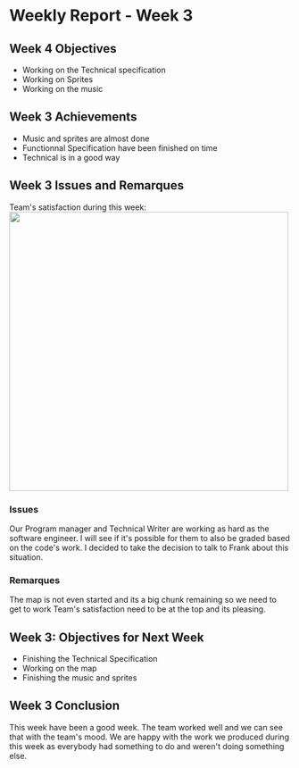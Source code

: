 # Weekly Report - Week 3
## Week 4 Objectives
- Working on the Technical specification
- Working on Sprites
- Working on the music
## Week 3 Achievements
- Music and sprites are almost done
- Functionnal Specification have been finished on time
- Technical is in a good way
## Week 3 Issues and Remarques
Team's satisfaction during this week: 
 <img src="C:\Users\JulianREINE\Downloads\WeeklyReports\Images\Week3TeamSatisfaction.png" width="500"/>


### Issues
Our Program manager and Technical Writer are working as hard as the software engineer. I will see if it's possible for them to also be graded based on the code's work. 
I decided to take the decision to talk to Frank about this situation.

### Remarques
The map is not even started and its a big chunk remaining so we need to get to work
Team's satisfaction need to be at the top and its pleasing.
## Week 3: Objectives for Next Week
- Finishing the Technical Specification
- Working on the map
- Finishing the music and sprites
## Week 3 Conclusion
This week have been a good week. The team worked well and we can see that with the team's mood. We are happy with the work we produced during this week as everybody had something to do and weren't doing something else. 
